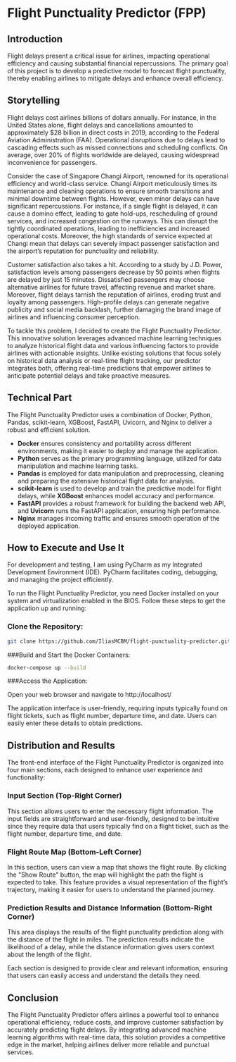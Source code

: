 # Flight Punctuality Predictor (FPP)

## Introduction
Flight delays present a critical issue for airlines, impacting operational efficiency and causing substantial financial repercussions. The primary goal of this project is to develop a predictive model to forecast flight punctuality, thereby enabling airlines to mitigate delays and enhance overall efficiency.

## Storytelling
Flight delays cost airlines billions of dollars annually. For instance, in the United States alone, flight delays and cancellations amounted to approximately $28 billion in direct costs in 2019, according to the Federal Aviation Administration (FAA). Operational disruptions due to delays lead to cascading effects such as missed connections and scheduling conflicts. On average, over 20% of flights worldwide are delayed, causing widespread inconvenience for passengers.

Consider the case of Singapore Changi Airport, renowned for its operational efficiency and world-class service. Changi Airport meticulously times its maintenance and cleaning operations to ensure smooth transitions and minimal downtime between flights. However, even minor delays can have significant repercussions. For instance, if a single flight is delayed, it can cause a domino effect, leading to gate hold-ups, rescheduling of ground services, and increased congestion on the runways. This can disrupt the tightly coordinated operations, leading to inefficiencies and increased operational costs. Moreover, the high standards of service expected at Changi mean that delays can severely impact passenger satisfaction and the airport’s reputation for punctuality and reliability.

Customer satisfaction also takes a hit. According to a study by J.D. Power, satisfaction levels among passengers decrease by 50 points when flights are delayed by just 15 minutes. Dissatisfied passengers may choose alternative airlines for future travel, affecting revenue and market share. Moreover, flight delays tarnish the reputation of airlines, eroding trust and loyalty among passengers. High-profile delays can generate negative publicity and social media backlash, further damaging the brand image of airlines and influencing consumer perception.

To tackle this problem, I decided to create the Flight Punctuality Predictor. This innovative solution leverages advanced machine learning techniques to analyze historical flight data and various influencing factors to provide airlines with actionable insights. Unlike existing solutions that focus solely on historical data analysis or real-time flight tracking, our predictor integrates both, offering real-time predictions that empower airlines to anticipate potential delays and take proactive measures.

## Technical Part
The Flight Punctuality Predictor uses a combination of Docker, Python, Pandas, scikit-learn, XGBoost, FastAPI, Uvicorn, and Nginx to deliver a robust and efficient solution.

- **Docker** ensures consistency and portability across different environments, making it easier to deploy and manage the application.
- **Python** serves as the primary programming language, utilized for data manipulation and machine learning tasks.
- **Pandas** is employed for data manipulation and preprocessing, cleaning and preparing the extensive historical flight data for analysis.
- **scikit-learn** is used to develop and train the predictive model for flight delays, while **XGBoost** enhances model accuracy and performance.
- **FastAPI** provides a robust framework for building the backend web API, and **Uvicorn** runs the FastAPI application, ensuring high performance.
- **Nginx** manages incoming traffic and ensures smooth operation of the deployed application.

## How to Execute and Use It
For development and testing, I am using PyCharm as my Integrated Development Environment (IDE). PyCharm facilitates coding, debugging, and managing the project efficiently. 

To run the Flight Punctuality Predictor, you need Docker installed on your system and virtualization enabled in the BIOS. Follow these steps to get the application up and running:

### Clone the Repository:
```bash
git clone https://github.com/IliasMCBM/flight-punctuality-predictor.git
```
###Build and Start the Docker Containers:
```bash
docker-compose up --build
```
###Access the Application:

Open your web browser and navigate to http://localhost/

The application interface is user-friendly, requiring inputs typically found on flight tickets, such as flight number, departure time, and date. Users can easily enter these details to obtain predictions.

## Distribution and Results
The front-end interface of the Flight Punctuality Predictor is organized into four main sections, each designed to enhance user experience and functionality:

### Input Section (Top-Right Corner)
This section allows users to enter the necessary flight information. The input fields are straightforward and user-friendly, designed to be intuitive since they require data that users typically find on a flight ticket, such as the flight number, departure time, and date.

### Flight Route Map (Bottom-Left Corner)
In this section, users can view a map that shows the flight route. By clicking the "Show Route" button, the map will highlight the path the flight is expected to take. This feature provides a visual representation of the flight’s trajectory, making it easier for users to understand the planned journey.

### Prediction Results and Distance Information (Bottom-Right Corner)
This area displays the results of the flight punctuality prediction along with the distance of the flight in miles. The prediction results indicate the likelihood of a delay, while the distance information gives users context about the length of the flight.

Each section is designed to provide clear and relevant information, ensuring that users can easily access and understand the details they need.

## Conclusion
The Flight Punctuality Predictor offers airlines a powerful tool to enhance operational efficiency, reduce costs, and improve customer satisfaction by accurately predicting flight delays. By integrating advanced machine learning algorithms with real-time data, this solution provides a competitive edge in the market, helping airlines deliver more reliable and punctual services.
